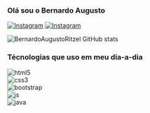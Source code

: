 ### Olá sou o Bernardo Augusto 

[![Instagram](https://img.shields.io/badge/Instagram-E4405F?style=for-the-badge&logo=instagram&logoColor=white)](https://www.instagram.com/accounts/onetap/?next=%2F)
[![Instagram](https://img.shields.io/badge/LinkedIn-0077B5?style=for-the-badge&logo=linkedin&logoColor=white)](https://www.linkedin.com/in/bernardo-mattos-08868220b/)

![BernardoAugustoRitzel GitHub stats](https://github-readme-stats.vercel.app/api?username=BernardoAugustoRitzel&show_icons=true&theme=dark)

### Técnologias que uso em meu dia-a-dia

<div>
    <img src="	https://img.shields.io/badge/HTML5-E34F26?style=for-the-badge&logo=html5&logoColor=white" alt="html5">
</div>

<div>
    <img src="https://img.shields.io/badge/CSS3-1572B6?style=for-the-badge&logo=css3&logoColor=white" alt="css3">
</div>

<div>
    <img src="https://img.shields.io/badge/Bootstrap-563D7C?style=for-the-badge&logo=bootstrap&logoColor=white" alt="bootstrap">
</div>


<div>
    <img src="https://img.shields.io/badge/JavaScript-F7DF1E?style=for-the-badge&logo=javascript&logoColor=black" alt="js">
</div>

<div>
    <img src="https://img.shields.io/badge/Java-ED8B00?style=for-the-badge&logo=java&logoColor=white" alt="java">
</div>
